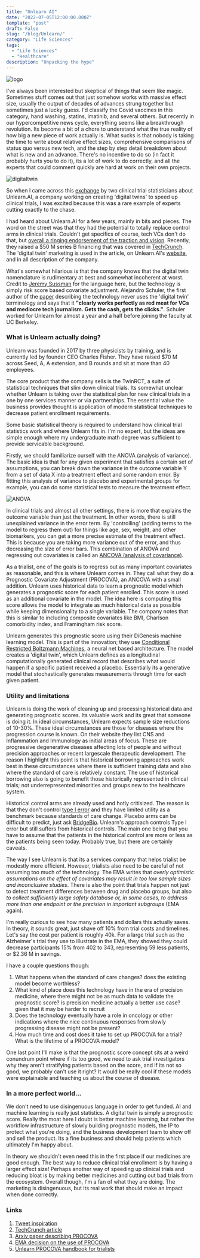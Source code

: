 ```yaml
---
title: "Unlearn AI"
date: "2022-07-05T12:00:00.000Z"
template: "post"
draft: False
slug: "/blog/Unlearn/"
category: "Life Sciences"
tags:
  - "Life Sciences"
  - "Healthcare"
description: "Unpacking the hype"
---
```


![logo](logo.jpg "logo")

I've always been interested but skeptical of things that seem like magic. Sometimes stuff comes out that just somehow works with massive effect size, usually the output of decades of advances strung together but sometimes just a lucky guess. I'd classify the Covid vaccines in this category, hand washing, statins, imatinib, and several others. But recently in our hypercompetitive news cycle, everything seems like a breakthrough revolution. Its become a bit of a chore to understand what the true reality of how big a new piece of work actually is. What sucks is that nobody is taking the time to write about relative effect sizes, comprehensive comparisons of status quo versus new tech, and the step by step detail breakdown about what is new and an advance. There's no incentive to do so (in fact it probably hurts you to do it), its a lot of work to do correctly, and all the experts that could comment quickly are hard at work on their own projects.

![digitaltwin](digitaltwin.jpg "digitaltwin")

So when I came across this [exchange](https://twitter.com/UnibusPluram/status/1541540584589910016) by two clinical trial statisticians about Unlearn.AI, a company working on creating 'digital twins' to speed up clinical trials, I was excited because this was a rare example of experts cutting exactly to the chase.

I had heard about Unlearn.AI for a few years, mainly in bits and pieces. The word on the street was that they had the potential to totally replace control arms in clinical trials. Couldn't get specifics of course, tech VCs don't do that, but [overall a ringing endorsement of the traction and vision](https://youtu.be/T_uO53JAHKw?t=9). Recently, they raised a \$50 M series B financing that was covered in [TechCrunch](https://techcrunch.com/2022/04/19/unlearn-ai-a-startup-developing-a-digital-twin-service-for-clinical-trials-raises-50m/). The 'digital twin' marketing is used in the article, on Unlearn.AI's [website](https://www.unlearn.ai/), and in all description of the company.

What's somewhat hilarious is that the company knows that the digital twin nomenclature is rudimentary at best and somewhat incoherent at worst. Credit to [Jeremy Sussman](https://twitter.com/JeremySussman) for the language here, but the technology is simply risk score based covariate adjustment. Alejandro Schuler, the first author of the [paper](https://arxiv.org/pdf/2012.09935.pdf) describing the technology never uses the 'digital twin' terminology and says that it __"clearly works perfectly as red meat for VCs and mediocre tech journalism. Gets the cash, gets the clicks."__. Schuler worked for Unlearn for almost a year and a half before joining the faculty at UC Berkeley.

### What is Unlearn actually doing?

Unlearn was founded in 2017 by three physicists by training, and is currently led by founder CEO Charles Fisher. They have raised $70 M across Seed, A, A extension, and B rounds and sit at more than 40 employees.

The core product that the company sells is the TwinRCT, a suite of statistical techniques that slim down clinical trials. Its somewhat unclear whether Unlearn is taking over the statistical plan for new clinical trials in a one by one services manner or via partnerships. The essential value the business provides thought is application of modern statistical techniques to decrease patient enrollment requirements.

Some basic statistical theory is required to understand how clinical trial statistics work and where Unlearn fits in. I'm no expert, but the ideas are simple enough where my undergraduate math degree was sufficient to provide servicable background.

Firstly, we should familiarize ourself with the ANOVA (analysis of variance). The basic idea is that for any given experiment that satisfies a certain set of assumptions, you can break down the variance in the outcome variable Y from a set of data X into a treatment effect and some random error. By fitting this analysis of variance to placebo and experimental groups for example, you can do some statistical tests to measure the treatment effect.

![ANOVA](ANOVA.jpg "ANOVA")

In clinical trials and almost all other settings, there is more that explains the outcome variable than just the treatment. In other words, there is still unexplained variance in the error term. By 'controlling' (adding terms to the model to regress them out) for things like age, sex, weight, and other biomarkers, you can get a more precise estimate of the treatment effect. This is because you are taking more variance out of the error, and thus decreasing the size of error bars. This combination of ANOVA and regressing out covariates is called an [ANCOVA (analysis of covariance)](https://www.statisticshowto.com/ancova/).

As a trialist, one of the goals is to regress out as many important covariates as reasonable, and this is where Unlearn comes in. They call what they do a Prognostic Covariate Adjustment (PROCOVA), an ANCOVA with a small addition. Unlearn uses historical data to learn a prognostic model which generates a prognostic score for each patient enrolled. This score is used as an additional covariate in the model. The idea here is computing this score allows the model to integrate as much historical data as possible while keeping dimensionality to a single variable. The company notes that this is similar to including composite covariates like BMI, Charlson comorbidity index, and Framingham risk score.

Unlearn generates this prognostic score using their DiGenesis machine learning model. This is part of the innovation; they use [Conditional Restricted Boltzmann Machines](https://www.nature.com/articles/s41598-019-49656-2), a neural net based architecture. The model creates a 'digital twin', which Unlearn defines as a longitudinal computationally generated clinical record that describes what would happen if a specific patient received a placebo. Essentially its a generative model that stochastically generates measurements through time for each given patient.

### Utility and limitations

Unlearn is doing the work of cleaning up and processing historical data and generating prognostic scores. Its valuable work and its great that someone is doing it. In ideal circumstances, Unlearn expects sample size reductions of 10-30%. These ideal circumstances are those for diseases where the progression course is known. On their website they list CNS and Inflammation and Immunology as initial areas of focus. These are progressive degenerative diseases affecting lots of people and without precision approaches or recent largescale therapeutic development. The reason I highlight this point is that historical borrowing approaches work best in these circumstances where there is sufficient training data and also where the standard of care is relatively constant. The use of historical borrowing also is going to benefit those historically represented in clinical trials; not underrepresented minorities and groups new to the healthcare system.

Historical control arms are already used and hotly critisized. The reason is that they don't control [type I error](https://en.wikipedia.org/wiki/Type_I_and_type_II_errors) and they have limited utility as a benchmark because standards of care change. Placebo arms can be difficult to predict, just ask [BridgeBio](https://www.fiercebiotech.com/biotech/bridgebio-s-baffling-heart-disease-drug-fail-de-intensifies-competition-and-net-neutral-for). Unlearn's approach controls Type I error but still suffers from historical controls. The main one being that you have to assume that the patients in the historical control are more or less as the patients being seen today. Probably true, but there are certainly caveats.

The way I see Unlearn is that its a services company that helps trialist be modestly more efficient. However, trialists also need to be careful of not assuming too much of the technology. The EMA writes that _overly optimistic assumptions on the effect of covariates may result in too low sample sizes and inconclusive studies_. There is also the point that trials happen not just to detect treatment differences between drug and placebo groups, but also _to collect sufficiently large safety database or, in some cases, to address more than one endpoint or the precision in important subgroups_ (EMA again).

I'm really curious to see how many patients and dollars this actually saves. In theory, it sounds great, just shave off 10% from trial costs and timelines. Let's say the cost per patient is roughly 40k. For a large trial such as the Alzheimer's trial they use to illustrate in the EMA, they showed they could decrease participants 15% from 402 to 343, representing 59 less patients, or $2.36 M in savings.

I have a couple questions though:

1. What happens when the standard of care changes? does the existing model become worthless?
2. What kind of place does this technology have in the era of precision medicine, where there might not be as much data to validate the prognostic score? is precision medicine actually a better use case? given that it may be harder to recruit
3. Does the technology eventually have a role in oncology or other indications where the nice continuous responses from slowly progressing disease might not be present?
4. How much time and cost does it take to set up PROCOVA for a trial? What is the lifetime of a PROCOVA model?

One last point I'll make is that the prognostic score concept sits at a weird conundrum point where if its too good, we need to ask trial investigators why they aren't stratifying patients based on the score, and if its not so good, we probably can't use it right? It would be really cool if these models were explainable and teaching us about the course of disease.

### In a more perfect world...

We don't need to use disingenuous language in order to get funded. AI and machine learning is really just statistics. A digital twin is simply a prognostic score. Really the moat here I doubt is better machine learning, but rather the workflow infrastructure of slowly building prognostic models, the IP to protect what you're doing, and the business development team to show off and sell the product. Its a fine business and should help patients which ultimately I'm happy about.

In theory we shouldn't even need this in the first place if our medicines are good enough. The best way to reduce clinical trial enrollment is by having a larger effect size! Perhaps another way of speeding up clinical trials and reducing bloat is by making better medicines and cutting out bad trials from the ecosystem. Overall though, I'm a fan of what they are doing. The marketing is disingenuous, but its real work that should make an impact when done correctly.

### Links

1. [Tweet inspiration](https://twitter.com/UnibusPluram/status/1541540584589910016)
2. [TechCrunch article](https://techcrunch.com/2022/04/19/unlearn-ai-a-startup-developing-a-digital-twin-service-for-clinical-trials-raises-50m/)
3. [Arxiv paper describing PROCOVA](https://arxiv.org/abs/2012.09935)
4. [EMA decision on the use of PROCOVA](https://www.ema.europa.eu/en/documents/other/draft-qualification-opinion-prognostic-covariate-adjustment-procovatm_en.pdf)
5. [Unlearn PROCOVA handbook for trialists](https://assets.website-files.com/5ef3f3eba7c8fa472d1ff536/6245379657574b15fc62c747_UnlearnPROCOVAHandbookForTheTargetTrialStatistician.pdf)
